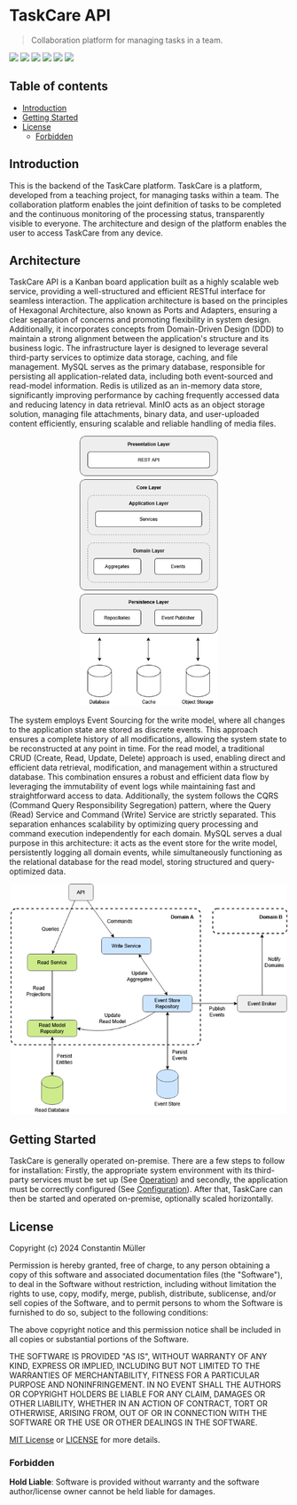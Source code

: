 # TaskCare API

> Collaboration platform for managing tasks in a team.

![](https://img.shields.io/badge/Java-17-red?logo=openjdk)
![](https://img.shields.io/badge/Spring%20Boot-3.4.0-green?logo=springboot)
![](https://img.shields.io/badge/Database-MySQL-blue?logo=mysql)
![](https://img.shields.io/badge/Database-Redis-red?logo=redis)
![](https://img.shields.io/badge/Object%20Storage-MinIO-pink?logo=minio)
![](https://img.shields.io/badge/OpenAPI-3.0.3-green?logo=openapi-initiative)

## Table of contents

- [Introduction](#introduction)
- [Getting Started](#getting-started)
- [License](#license)
  - [Forbidden](#forbidden)

## Introduction

This is the backend of the TaskCare platform. TaskCare is a platform, developed from a teaching project, for managing
tasks within a team. The collaboration platform enables the joint definition of tasks to be completed and the
continuous monitoring of the processing status, transparently visible to everyone. The architecture and design of the
platform enables the user to access TaskCare from any device.

## Architecture

TaskCare API is a Kanban board application built as a highly scalable web service, providing a well-structured and
efficient RESTful interface for seamless interaction. The application architecture is based on the principles of
Hexagonal Architecture, also known as Ports and Adapters, ensuring a clear separation of concerns and promoting
flexibility in system design. Additionally, it incorporates concepts from Domain-Driven Design (DDD) to maintain
a strong alignment between the application's structure and its business logic. The infrastructure layer is designed
to leverage several third-party services to optimize data storage, caching, and file management. MySQL serves as
the primary database, responsible for persisting all application-related data, including both event-sourced and
read-model information. Redis is utilized as an in-memory data store, significantly improving performance by
caching frequently accessed data and reducing latency in data retrieval. MinIO acts as an object storage solution,
managing file attachments, binary data, and user-uploaded content efficiently, ensuring scalable and reliable
handling of media files.

<div style="text-align: center;" align="center">
  <img src="docs/images/architecture.png" alt="Architecture" style="width: 250px; height: auto;" />
</div>

The system employs Event Sourcing for the write model, where all changes to the application state are stored as
discrete events. This approach ensures a complete history of all modifications, allowing the system state to be
reconstructed at any point in time. For the read model, a traditional CRUD (Create, Read, Update, Delete) approach
is used, enabling direct and efficient data retrieval, modification, and management within a structured database.
This combination ensures a robust and efficient data flow by leveraging the immutability of event logs while
maintaining fast and straightforward access to data. Additionally, the system follows the CQRS (Command Query
Responsibility Segregation) pattern, where the Query (Read) Service and Command (Write) Service are strictly
separated. This separation enhances scalability by optimizing query processing and command execution independently
for each domain. MySQL serves a dual purpose in this architecture: it acts as the event store for the write model,
persistently logging all domain events, while simultaneously functioning as the relational database for the read
model, storing structured and query-optimized data.

<div style="text-align: center;" align="center">
  <img src="docs/images/dataflow.png" alt="Dataflow" style="width: 500px; height: auto;" />
</div>

## Getting Started

TaskCare is generally operated on-premise. There are a few steps to follow for installation: Firstly, the
appropriate system environment with its third-party services must be set up (See [Operation](docs/operation.md))
and secondly, the application must be correctly configured (See [Configuration](docs/configuration.md)). After that,
TaskCare can then be started and operated on-premise, optionally scaled horizontally.

## License

Copyright (c) 2024 Constantin Müller

Permission is hereby granted, free of charge, to any person obtaining a copy
of this software and associated documentation files (the "Software"), to deal
in the Software without restriction, including without limitation the rights
to use, copy, modify, merge, publish, distribute, sublicense, and/or sell
copies of the Software, and to permit persons to whom the Software is
furnished to do so, subject to the following conditions:

The above copyright notice and this permission notice shall be included in all
copies or substantial portions of the Software.

THE SOFTWARE IS PROVIDED "AS IS", WITHOUT WARRANTY OF ANY KIND, EXPRESS OR
IMPLIED, INCLUDING BUT NOT LIMITED TO THE WARRANTIES OF MERCHANTABILITY,
FITNESS FOR A PARTICULAR PURPOSE AND NONINFRINGEMENT. IN NO EVENT SHALL THE
AUTHORS OR COPYRIGHT HOLDERS BE LIABLE FOR ANY CLAIM, DAMAGES OR OTHER
LIABILITY, WHETHER IN AN ACTION OF CONTRACT, TORT OR OTHERWISE, ARISING FROM,
OUT OF OR IN CONNECTION WITH THE SOFTWARE OR THE USE OR OTHER DEALINGS IN THE
SOFTWARE.

[MIT License](https://opensource.org/licenses/MIT) or [LICENSE](LICENSE) for
more details.

### Forbidden

**Hold Liable**: Software is provided without warranty and the software
author/license owner cannot be held liable for damages.

